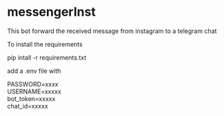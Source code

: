 # messengerInst
This bot forward the received message from instagram to a telegram chat

To install the requirements

pip intall -r requirements.txt

add a .env file with <br>

PASSWORD=xxxx <br>
USERNAME=xxxxx <br>
bot_token=xxxxx <br>
chat_id=xxxxx <br>
